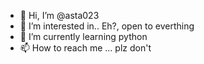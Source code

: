 - 👋 Hi, I’m @asta023
- 👀 I’m interested in.. Eh?, open to everthing
- 🌱 I’m currently learning python
- 📫 How to reach me ... plz don't
